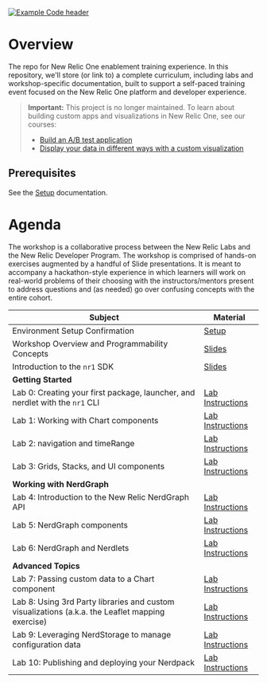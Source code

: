 [![Example Code header](https://github.com/newrelic/open-source-office/raw/master/examples/categories/images/Example_Code.png)](https://github.com/newrelic/open-source-office/blob/master/examples/categories/index.md#example-code)

# Overview

The repo for New Relic One enablement training experience. In this repository, we'll store (or link to) a complete curriculum, including labs and workshop-specific documentation, built to support a self-paced training event focused on the New Relic One platform and developer experience.

> **Important:** This project is no longer maintained. To learn about building custom apps and visualizations in New Relic One, see our courses:
> - [Build an A/B test application](https://developer.newrelic.com/ab-test/)
> - [Display your data in different ways with a custom visualization](https://developer.newrelic.com/build-apps/custom-visualizations-and-the-new-relic-one-sdk/)

## Prerequisites

See the [Setup](SETUP.md) documentation.

# Agenda

The workshop is a collaborative process between the New Relic Labs and the New Relic Developer Program. The workshop is comprised of hands-on exercises augmented by a handful of Slide presentations. It is meant to accompany a hackathon-style experience in which learners will work on real-world problems of their choosing with the instructors/mentors present to address questions and (as needed) go over confusing concepts with the entire cohort.

| Subject | Material |
|---|---|
| Environment Setup Confirmation | [Setup](https://github.com/newrelic/nr1-workshop/blob/master/SETUP.md) |
| Workshop Overview and Programmability Concepts | [Slides](https://docs.google.com/presentation/d/1YEgRNxHGGDO0Z8wN0DxcXUt-DtBXwjf0fMTNXCf6ziw/edit) |
| Introduction to the `nr1` SDK | [Slides](https://docs.google.com/presentation/d/1tTQv4tkwWskCRXVwwOfJhr-K8dMHCDCRoFH97c3n5vU/edit) |
| **Getting Started** | |
| Lab 0: Creating your first package, launcher, and nerdlet with the `nr1` CLI | [Lab Instructions](https://github.com/newrelic/nr1-workshop/blob/master/lab0/INSTRUCTIONS.md) |
| Lab 1: Working with Chart components | [Lab Instructions](https://github.com/newrelic/nr1-workshop/blob/master/lab1/INSTRUCTIONS.md) |
| Lab 2: navigation and timeRange | [Lab Instructions](https://github.com/newrelic/nr1-workshop/blob/master/lab2/INSTRUCTIONS.md) |
| Lab 3: Grids, Stacks, and UI components | [Lab Instructions](https://github.com/newrelic/nr1-workshop/blob/master/lab3/INSTRUCTIONS.md) |
| **Working with NerdGraph** | |
| Lab 4: Introduction to the New Relic NerdGraph API | [Lab Instructions](https://github.com/newrelic/nr1-workshop/blob/master/lab4/INSTRUCTIONS.md) |
| Lab 5: NerdGraph components | [Lab Instructions](https://github.com/newrelic/nr1-workshop/blob/master/lab5/INSTRUCTIONS.md) |
| Lab 6: NerdGraph and Nerdlets | [Lab Instructions](https://github.com/newrelic/nr1-workshop/blob/master/lab6/INSTRUCTIONS.md) |
| **Advanced Topics** | |
| Lab 7: Passing custom data to a Chart component | [Lab Instructions](https://github.com/newrelic/nr1-workshop/blob/master/lab7/INSTRUCTIONS.md) |
| Lab 8: Using 3rd Party libraries and custom visualizations (a.k.a. the Leaflet mapping exercise) | [Lab Instructions](https://github.com/newrelic/nr1-workshop/blob/master/lab8/INSTRUCTIONS.md) |
| Lab 9: Leveraging NerdStorage to manage configuration data | [Lab Instructions](https://github.com/newrelic/nr1-workshop/blob/master/lab9/INSTRUCTIONS.md) |
| Lab 10: Publishing and deploying your Nerdpack | [Lab Instructions](https://github.com/newrelic/nr1-workshop/blob/master/lab-cli/INSTRUCTIONS.md) |
